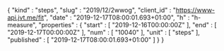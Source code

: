 {
  "kind" : "steps",
  "slug" : "2019/12/2wwog",
  "client_id" : "https://www-api.jvt.me/fit",
  "date" : "2019-12-17T08:00:01.693+01:00",
  "h" : "h-measure",
  "properties" : {
    "start" : [ "2019-12-16T00:00:00Z" ],
    "end" : [ "2019-12-17T00:00:00Z" ],
    "num" : [ "10040" ],
    "unit" : [ "steps" ],
    "published" : [ "2019-12-17T08:00:01.693+01:00" ]
  }
}
